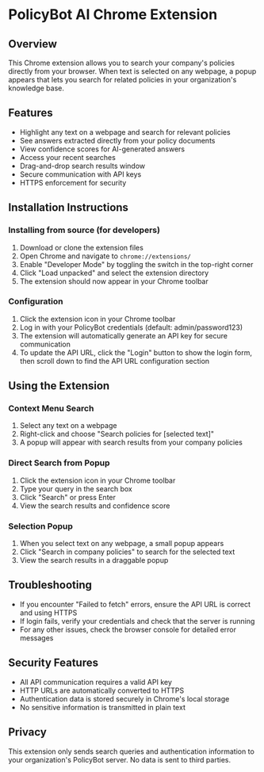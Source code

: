 # PolicyBot AI Chrome Extension

## Overview
This Chrome extension allows you to search your company's policies directly from your browser. When text is selected on any webpage, a popup appears that lets you search for related policies in your organization's knowledge base.

## Features
- Highlight any text on a webpage and search for relevant policies
- See answers extracted directly from your policy documents
- View confidence scores for AI-generated answers
- Access your recent searches
- Drag-and-drop search results window
- Secure communication with API keys
- HTTPS enforcement for security

## Installation Instructions

### Installing from source (for developers)
1. Download or clone the extension files
2. Open Chrome and navigate to `chrome://extensions/`
3. Enable "Developer Mode" by toggling the switch in the top-right corner
4. Click "Load unpacked" and select the extension directory
5. The extension should now appear in your Chrome toolbar

### Configuration
1. Click the extension icon in your Chrome toolbar
2. Log in with your PolicyBot credentials (default: admin/password123)
3. The extension will automatically generate an API key for secure communication
4. To update the API URL, click the "Login" button to show the login form, then scroll down to find the API URL configuration section

## Using the Extension

### Context Menu Search
1. Select any text on a webpage
2. Right-click and choose "Search policies for [selected text]"
3. A popup will appear with search results from your company policies

### Direct Search from Popup
1. Click the extension icon in your Chrome toolbar
2. Type your query in the search box
3. Click "Search" or press Enter
4. View the search results and confidence score

### Selection Popup
1. When you select text on any webpage, a small popup appears
2. Click "Search in company policies" to search for the selected text
3. View the search results in a draggable popup

## Troubleshooting
- If you encounter "Failed to fetch" errors, ensure the API URL is correct and using HTTPS
- If login fails, verify your credentials and check that the server is running
- For any other issues, check the browser console for detailed error messages

## Security Features
- All API communication requires a valid API key
- HTTP URLs are automatically converted to HTTPS
- Authentication data is stored securely in Chrome's local storage
- No sensitive information is transmitted in plain text

## Privacy
This extension only sends search queries and authentication information to your organization's PolicyBot server. No data is sent to third parties.